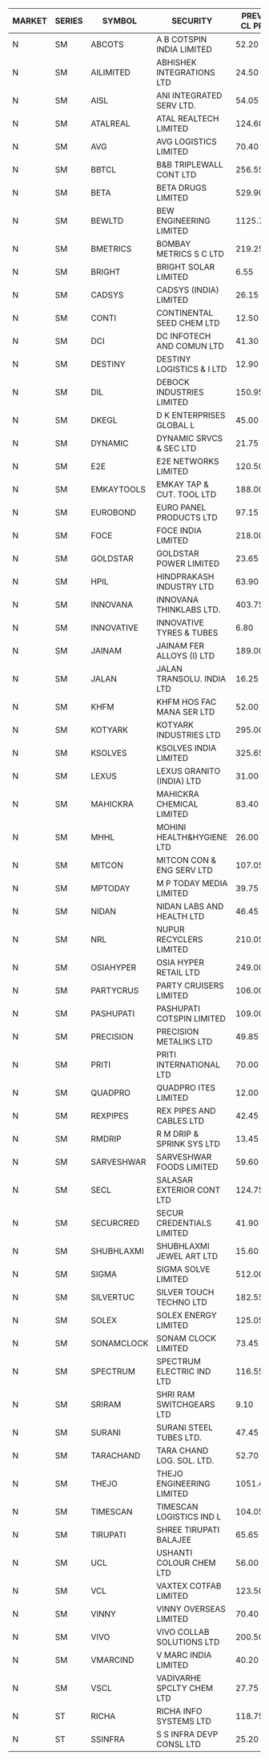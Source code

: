 


| MARKET | SERIES | SYMBOL | SECURITY | PREV CL PR | OPEN PRICE | HIGH PRICE | LOW PRICE | CLOSE PRICE | NET TRDVAL | NET TRDQTY | CORP IND | HI 52 WK | LO 52 WK |
| ----- | ----- | ----- | ----- | ----- | ----- | ----- | ----- | ----- | ----- | ----- | ----- | ----- | ----- |
| N | SM | ABCOTS | A B COTSPIN INDIA LIMITED | 52.20 | 51.85 | 51.95 | 47.50 | 50.20 | 4842800.00 | 96000 |  | 61.35 | 43.00 |
| N | SM | AILIMITED | ABHISHEK INTEGRATIONS LTD | 24.50 | 23.30 | 23.30 | 23.30 | 23.30 | 69900.00 | 3000 |  | 38.60 | 19.00 |
| N | SM | AISL | ANI INTEGRATED SERV LTD. | 54.05 | 51.50 | 51.50 | 51.35 | 51.35 | 123420.00 | 2400 |  | 72.45 | 23.05 |
| N | SM | ATALREAL | ATAL REALTECH LIMITED | 124.60 | 135.00 | 135.00 | 135.00 | 135.00 | 216000.00 | 1600 |  | 188.40 | 30.95 |
| N | SM | AVG | AVG LOGISTICS LIMITED | 70.40 | 69.00 | 72.80 | 69.00 | 72.65 | 427320.00 | 6000 |  | 83.00 | 42.00 |
| N | SM | BBTCL | B&B TRIPLEWALL CONT LTD | 256.55 | 244.00 | 257.00 | 243.75 | 245.25 | 2511750.00 | 10000 |  | 291.15 | 67.00 |
| N | SM | BETA | BETA DRUGS LIMITED | 529.90 | 529.90 | 542.00 | 520.00 | 541.00 | 2207380.00 | 4200 |  | 695.00 | 116.20 |
| N | SM | BEWLTD | BEW ENGINEERING LIMITED | 1125.75 | 1069.50 | 1069.50 | 1069.50 | 1069.50 | 1336875.00 | 1250 |  | 1187.20 | 228.15 |
| N | SM | BMETRICS | BOMBAY METRICS S C LTD | 219.25 | 230.20 | 230.20 | 230.20 | 230.20 | 1104960.00 | 4800 |  | 230.20 | 117.90 |
| N | SM | BRIGHT | BRIGHT SOLAR LIMITED | 6.55 | 6.25 | 6.25 | 6.25 | 6.25 | 150000.00 | 24000 |  | 15.55 | 4.60 |
| N | SM | CADSYS | CADSYS (INDIA) LIMITED | 26.15 | 26.25 | 27.45 | 26.25 | 27.00 | 688800.00 | 26000 |  | 36.90 | 18.10 |
| N | SM | CONTI | CONTINENTAL SEED CHEM LTD | 12.50 | 12.95 | 12.95 | 11.90 | 11.90 | 82825.05 | 6666 |  | 13.75 | 5.20 |
| N | SM | DCI | DC INFOTECH AND COMUN LTD | 41.30 | 39.25 | 39.30 | 39.25 | 39.30 | 471300.00 | 12000 |  | 100.00 | 35.95 |
| N | SM | DESTINY | DESTINY LOGISTICS & I LTD | 12.90 | 13.00 | 13.00 | 12.30 | 12.30 | 225600.00 | 18000 |  | 15.45 | 8.05 |
| N | SM | DIL | DEBOCK INDUSTRIES LIMITED | 150.95 | 154.50 | 154.50 | 154.50 | 154.50 | 185400.00 | 1200 |  | 161.00 | 6.30 |
| N | SM | DKEGL | D K ENTERPRISES GLOBAL L | 45.00 | 45.00 | 46.00 | 44.00 | 44.00 | 672000.00 | 15000 |  | 72.60 | 35.10 |
| N | SM | DYNAMIC | DYNAMIC SRVCS & SEC LTD | 21.75 | 22.75 | 22.80 | 21.15 | 22.70 | 855300.00 | 38000 |  | 57.70 | 18.00 |
| N | SM | E2E | E2E NETWORKS LIMITED | 120.50 | 114.50 | 121.00 | 114.50 | 121.00 | 2140500.00 | 18000 |  | 139.05 | 36.00 |
| N | SM | EMKAYTOOLS | EMKAY TAP & CUT. TOOL LTD | 188.00 | 186.00 | 186.00 | 180.00 | 180.00 | 435600.00 | 2400 |  | 271.00 | 98.00 |
| N | SM | EUROBOND | EURO PANEL PRODUCTS LTD | 97.15 | 98.90 | 98.90 | 93.05 | 93.75 | 4189200.00 | 44000 |  | 137.00 | 72.05 |
| N | SM | FOCE | FOCE INDIA LIMITED | 218.00 | 209.00 | 209.00 | 209.00 | 209.00 | 125400.00 | 600 |  | 264.00 | 185.10 |
| N | SM | GOLDSTAR | GOLDSTAR POWER LIMITED | 23.65 | 22.70 | 24.70 | 22.70 | 24.70 | 1295400.00 | 54000 |  | 27.05 | 19.70 |
| N | SM | HPIL | HINDPRAKASH INDUSTRY LTD | 63.90 | 60.80 | 61.00 | 60.80 | 61.00 | 4020000.00 | 66000 |  | 93.90 | 45.40 |
| N | SM | INNOVANA | INNOVANA THINKLABS LTD. | 403.75 | 383.60 | 410.00 | 383.60 | 408.00 | 2782800.00 | 7000 |  | 461.00 | 80.50 |
| N | SM | INNOVATIVE | INNOVATIVE TYRES & TUBES | 6.80 | 6.50 | 7.00 | 6.50 | 6.75 | 280800.00 | 42000 |  | 20.45 | 6.10 |
| N | SM | JAINAM | JAINAM FER ALLOYS (I) LTD | 189.00 | 198.00 | 198.00 | 179.55 | 179.55 | 6669000.00 | 36000 |  | 198.00 | 69.70 |
| N | SM | JALAN | JALAN TRANSOLU. INDIA LTD | 16.25 | 17.05 | 17.05 | 15.45 | 15.95 | 812250.00 | 51000 |  | 18.00 | 3.45 |
| N | SM | KHFM | KHFM HOS FAC MANA SER LTD | 52.00 | 54.25 | 54.25 | 54.25 | 54.25 | 168175.00 | 3100 |  | 72.00 | 28.80 |
| N | SM | KOTYARK | KOTYARK INDUSTRIES LTD | 295.00 | 280.25 | 309.75 | 280.25 | 280.25 | 23462500.00 | 82000 |  | 371.25 | 67.90 |
| N | SM | KSOLVES | KSOLVES INDIA LIMITED | 325.65 | 324.80 | 324.80 | 315.00 | 316.35 | 7117080.00 | 22400 |  | 1718.20 | 295.00 |
| N | SM | LEXUS | LEXUS GRANITO (INDIA) LTD | 31.00 | 29.45 | 31.00 | 29.45 | 29.45 | 150300.00 | 5000 |  | 44.45 | 10.30 |
| N | SM | MAHICKRA | MAHICKRA CHEMICAL LIMITED | 83.40 | 81.00 | 82.35 | 81.00 | 81.00 | 489900.00 | 6000 |  | 96.50 | 75.00 |
| N | SM | MHHL | MOHINI HEALTH&HYGIENE LTD | 26.00 | 25.00 | 26.70 | 24.10 | 25.00 | 606750.00 | 24000 |  | 42.75 | 18.95 |
| N | SM | MITCON | MITCON CON & ENG SERV LTD | 107.05 | 101.75 | 101.75 | 101.70 | 101.70 | 3661600.00 | 36000 |  | 137.65 | 33.10 |
| N | SM | MPTODAY | M P TODAY MEDIA LIMITED | 39.75 | 38.00 | 41.65 | 38.00 | 41.60 | 394500.00 | 10000 |  | 46.50 | 11.55 |
| N | SM | NIDAN | NIDAN LABS AND HEALTH LTD | 46.45 | 42.55 | 44.50 | 42.55 | 43.20 | 1045350.00 | 24000 |  | 70.70 | 42.55 |
| N | SM | NRL | NUPUR RECYCLERS LIMITED | 210.05 | 192.50 | 200.45 | 183.55 | 199.00 | 14166240.00 | 72600 | XB | 316.05 | 124.20 |
| N | SM | OSIAHYPER | OSIA HYPER RETAIL LTD | 249.00 | 247.80 | 247.80 | 230.00 | 230.00 | 380920.00 | 1600 |  | 315.00 | 117.00 |
| N | SM | PARTYCRUS | PARTY CRUISERS LIMITED | 106.00 | 103.00 | 107.00 | 95.50 | 107.00 | 3507100.00 | 34000 |  | 122.00 | 16.50 |
| N | SM | PASHUPATI | PASHUPATI COTSPIN LIMITED | 109.00 | 110.00 | 110.00 | 108.00 | 108.00 | 523200.00 | 4800 |  | 110.00 | 51.20 |
| N | SM | PRECISION | PRECISION METALIKS LTD | 49.85 | 49.00 | 49.00 | 45.00 | 47.85 | 2454500.00 | 52000 |  | 55.95 | 44.10 |
| N | SM | PRITI | PRITI INTERNATIONAL LTD | 70.00 | 67.55 | 70.00 | 67.50 | 69.00 | 1540000.00 | 22400 |  | 284.90 | 57.25 |
| N | SM | QUADPRO | QUADPRO ITES LIMITED | 12.00 | 11.50 | 11.50 | 11.50 | 11.50 | 69000.00 | 6000 |  | 18.80 | 10.00 |
| N | SM | REXPIPES | REX PIPES AND CABLES LTD | 42.45 | 41.15 | 44.00 | 40.40 | 40.40 | 2177800.00 | 52000 |  | 64.35 | 26.00 |
| N | SM | RMDRIP | R M DRIP & SPRINK SYS LTD | 13.45 | 12.80 | 12.80 | 12.80 | 12.80 | 51200.00 | 4000 |  | 28.65 | 12.80 |
| N | SM | SARVESHWAR | SARVESHWAR FOODS LIMITED | 59.60 | 56.65 | 56.65 | 56.65 | 56.65 | 453200.00 | 8000 |  | 67.65 | 12.45 |
| N | SM | SECL | SALASAR EXTERIOR CONT LTD | 124.75 | 128.00 | 130.00 | 119.00 | 130.00 | 12231000.00 | 102000 |  | 138.50 | 11.70 |
| N | SM | SECURCRED | SECUR CREDENTIALS LIMITED | 41.90 | 43.95 | 43.95 | 40.00 | 43.95 | 902760.00 | 21600 |  | 67.90 | 12.00 |
| N | SM | SHUBHLAXMI | SHUBHLAXMI JEWEL ART LTD | 15.60 | 15.60 | 16.35 | 15.60 | 16.35 | 31950.00 | 2000 |  | 24.30 | 11.20 |
| N | SM | SIGMA | SIGMA SOLVE LIMITED | 512.00 | 486.40 | 490.10 | 486.40 | 486.40 | 4091460.00 | 8400 |  | 745.75 | 37.20 |
| N | SM | SILVERTUC | SILVER TOUCH TECHNO LTD | 182.55 | 183.10 | 190.90 | 183.10 | 183.15 | 740250.00 | 4000 |  | 211.85 | 72.00 |
| N | SM | SOLEX | SOLEX ENERGY LIMITED | 125.05 | 118.80 | 120.00 | 118.80 | 118.80 | 715200.00 | 6000 |  | 176.00 | 30.40 |
| N | SM | SONAMCLOCK | SONAM CLOCK LIMITED | 73.45 | 70.20 | 72.95 | 67.60 | 69.30 | 1050900.00 | 15000 |  | 77.35 | 39.00 |
| N | SM | SPECTRUM | SPECTRUM ELECTRIC IND LTD | 116.55 | 111.00 | 111.00 | 111.00 | 111.00 | 222000.00 | 2000 |  | 122.65 | 45.60 |
| N | SM | SRIRAM | SHRI RAM SWITCHGEARS LTD | 9.10 | 9.45 | 9.45 | 9.45 | 9.45 | 56700.00 | 6000 |  | 18.50 | 8.90 |
| N | SM | SURANI | SURANI STEEL TUBES LTD. | 47.45 | 48.40 | 48.40 | 45.10 | 47.40 | 1417200.00 | 30000 |  | 48.40 | 17.35 |
| N | SM | TARACHAND | TARA CHAND LOG. SOL. LTD. | 52.70 | 55.00 | 55.50 | 51.00 | 52.50 | 1912600.00 | 36000 |  | 66.00 | 27.40 |
| N | SM | THEJO | THEJO ENGINEERING LIMITED | 1051.40 | 972.25 | 1025.00 | 972.25 | 1011.75 | 2253840.00 | 2250 |  | 3950.00 | 826.00 |
| N | SM | TIMESCAN | TIMESCAN LOGISTICS IND L | 104.05 | 92.00 | 100.00 | 90.55 | 96.00 | 2680300.00 | 28000 |  | 161.15 | 74.25 |
| N | SM | TIRUPATI | SHREE TIRUPATI BALAJEE | 65.65 | 68.90 | 68.90 | 68.50 | 68.50 | 825600.00 | 12000 |  | 68.90 | 39.50 |
| N | SM | UCL | USHANTI COLOUR CHEM LTD | 56.00 | 50.25 | 57.55 | 50.10 | 57.55 | 524400.00 | 10000 |  | 67.50 | 27.55 |
| N | SM | VCL | VAXTEX COTFAB LIMITED | 123.50 | 120.00 | 124.95 | 120.00 | 124.95 | 917375.00 | 7500 |  | 136.20 | 23.30 |
| N | SM | VINNY | VINNY OVERSEAS LIMITED | 70.40 | 73.90 | 73.90 | 73.90 | 73.90 | 221700.00 | 3000 |  | 73.90 | 29.00 |
| N | SM | VIVO | VIVO COLLAB SOLUTIONS LTD | 200.50 | 192.50 | 192.50 | 190.50 | 190.50 | 1528080.00 | 8000 |  | 369.80 | 190.50 |
| N | SM | VMARCIND | V MARC INDIA LIMITED | 40.20 | 39.00 | 39.00 | 36.55 | 37.30 | 677700.00 | 18000 |  | 52.80 | 25.35 |
| N | SM | VSCL | VADIVARHE SPCLTY CHEM LTD | 27.75 | 26.40 | 26.40 | 26.40 | 26.40 | 79200.00 | 3000 |  | 35.05 | 12.60 |
| N | ST | RICHA | RICHA INFO SYSTEMS LTD | 118.75 | 112.85 | 112.85 | 112.85 | 112.85 | 225700.00 | 2000 |  | 127.00 | 112.85 |
| N | ST | SSINFRA | S S INFRA DEVP CONSL LTD | 25.20 | 24.25 | 24.45 | 24.00 | 24.10 | 651150.00 | 27000 |  | 47.35 | 10.30 |



